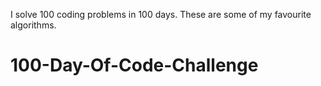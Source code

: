 I solve 100 coding problems in 100 days. These are some of my favourite algorithms. 
# 100-Day-Of-Code-Challenge
